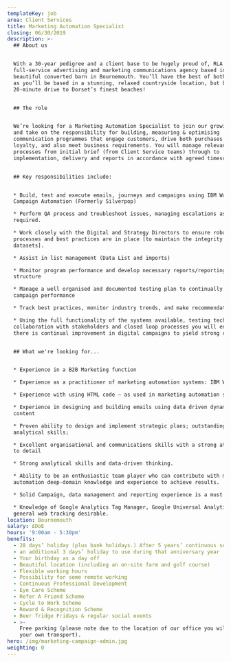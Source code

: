 ```yaml
---
templateKey: job
area: Client Services
title: Marketing Automation Specialist
closing: 06/30/2019
description: >-
  ## About us


  With a 30-year pedigree and a client base to be hugely proud of, RLA is a
  full-service advertising and marketing communications agency based in a
  beautiful converted barn in Bournemouth. You’ll have the best of both worlds
  as you’ll be based in a stunning, relaxed countryside location, but be just a
  20-minute drive to Dorset’s finest beaches!


  ## The role


  We’re looking for a Marketing Automation Specialist to join our growing team
  and take on the responsibility for building, measuring & optimising
  communication programmes that engage customers, drive both purchases and brand
  loyalty, and also meet business requirements. You will manage relevant
  processes from initial brief (from Client Service teams) through to
  implementation, delivery and reports in accordance with agreed timescales.


  ## Key responsibilities include:


  * Build, test and execute emails, journeys and campaigns using IBM Watson
  Campaign Automation (Formerly Silverpop)

  * Perform QA process and troubleshoot issues, managing escalations as
  required.

  * Work closely with the Digital and Strategy Directors to ensure robust
  processes and best practices are in place [to maintain the integrity of the
  datasets].

  * Assist in list management (Data List and imports)

  * Monitor program performance and develop necessary reports/reporting
  structure

  * Manage a well organised and documented testing plan to continually improve
  campaign performance

  * Track best practices, monitor industry trends, and make recommendations.

  * Using the full functionality of the systems available, testing techniques,
  collaboration with stakeholders and closed loop processes you will ensure
  there is continual improvement in digital campaigns to yield strong results.


  ## What we're looking for...


  * Experience in a B2B Marketing function

  * Experience as a practitioner of marketing automation systems: IBM Watson 

  * Experience with using HTML code – as used in marketing automation systems.

  * Experience in designing and building emails using data driven dynamic
  content

  * Proven ability to design and implement strategic plans; outstanding
  analytical skills;

  * Excellent organisational and communications skills with a strong attention
  to detail

  * Strong analytical skills and data-driven thinking.

  * Ability to be an enthusiastic team player who can contribute with marketing
  automation deep-domain knowledge and experience to achieve results.

  * Solid Campaign, data management and reporting experience is a must.

  * Knowledge of Google Analytics Tag Manager, Google Universal Analytics and
  general web tracking desirable.
location: Bournemouth
salary: £DoE
hours: '9:00am - 5:30pm'
benefits:
  - 28 days’ holiday (plus bank holidays.) After 5 years’ continuous service
  - an additional 3 days’ holiday to use during that anniversary year
  - Your birthday as a day off
  - Beautiful location (including an on-site farm and golf course)
  - Flexible working hours
  - Possibility for some remote working
  - Continuous Professional Development
  - Eye Care Scheme
  - Refer A Friend Scheme
  - Cycle to Work Scheme
  - Reward & Recognition Scheme
  - Beer fridge Fridays & regular social events
  - >-
    Free parking (please note due to the location of our office you will need
    your own transport).
hero: /img/marketing-campaign-admin.jpg
weighting: 0
---
```


